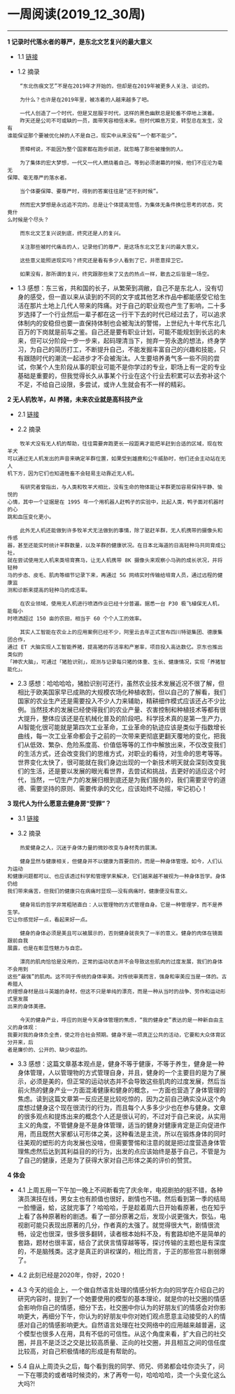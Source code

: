 # 一周阅读(2019_12_30周)

---

**1 记录时代落水者的尊严，是东北文艺复兴的最大意义**

- 1.1 [链接](https://mp.weixin.qq.com/s/WmsLiKJcwVdErm6u1zsS2g)

- 1.2 摘录
~~~
    “东北伤痕文艺”不是在2019年才开始的，但却是在2019年被更多人关注、谈论的。  
    
    为什么？也许是在2019年里，被冻着的人越来越多了吧。  

    一代人创造了一个时代，但是又屈服于时代，这样的黑色幽默总是轮番不停地上演着。  
    昨天还是公司不可或缺的一员，面带笑容相信未来。但时代瞬息万变，转型总在发生，没有  
谁能保证那个要被优化掉的人不是自己，现实中从来没有“一个都不能少”。  

    贾樟柯说，不能因为整个国家都在跑步前进，就忽略了那些被撞倒的人。  

    为了集体的宏大梦想，一代又一代人燃烧着自己。等到必须谢幕的时候，他们不应沦为毫无  
保障、毫无尊严的落水者。  

    当个体要保障、要尊严时，得到的答案往往是“还不到时候”。

    然而宏大梦想是永远追不完的。总是让个体提高觉悟，为集体无条件换位思考的状态，究竟什  
么时候是个尽头？  

    而东北文艺复兴说到底，终究还是人的复兴。  
    
    关注那些被时代痛击的人，记录他们的尊严，是这场东北文艺复兴的最大意义。  
    
    这些意义能照进现实吗？终究还是看有多少人看到了它，并愿意捍卫它。  
    
    如果没有，那所谓的复兴，终究跟那些来了又去的热点一样，散去之后皆是一场空。
~~~

- 1.3 感想：东三省，共和国的长子，从繁荣到凋敝，自己不是东北人，没有切身的感受，但一直以来从读到的不同的文字或其他艺术作品中都能感受它给生活在那片土地上几代人带来的阵痛。对于自己的职业观也产生了影响，二十多岁选择了一个行业然后一辈子都在这一行干下去的时代已经过去了，可以追求体制内的安稳但也要一直保持体制也会被淘汰的警惕，上世纪九十年代东北几百万的下岗就是前车之鉴。自己还是要有职业计划，可能不能规划到长远的未来，但可以分阶段一步一步来，起码理清当下，抛弃一劳永逸的想法，终身学习，为自己的简历打工，不断提升自己，不能发掘丰富自己的兴趣和技能，只有跟随时代的潮流一起进步才不会被淘汰。人生要培养勇气多一些不同的尝试，你某个人生阶段从事的职业可能不是你学过的专业，职场上有一定的专业基础是重要的，但我觉得长久从事某个行业在这个行业去积累可以去弥补这个不足，不给自己设限，多尝试，或许人生就会有不一样的精彩。

**2 无人机牧羊，AI 养猪，未来农业就是高科技产业**

- 2.1 [链接](https://mp.weixin.qq.com/s/EfI916Miu8kyWmMdI7Bmzg)

- 2.2 摘录
~~~
    牧羊犬没有无人机的帮助，往往需要奔跑更长一段距离才能把羊赶到合适的区域，现在牧羊犬  
可以通过无人机发出的声音来确定羊群位置，如果受到雄鹿和公牛威胁时，他们还会主动站在无人  
机下方，因为它们也知道牲畜不会轻易主动靠近无人机。  

    有研究者曾指出，与人类和牧羊犬相比，没有生命的物体能让羊群更加容易保持平静、愉悦的  
心情，其中一个证据是在 1995 年一个用机器人赶鸭子的实验中，比起人类，鸭子面对机器时的心  
跳和血压变化更小。  

    此外无人机还能做到许多牧羊犬无法做到的事情，除了驱赶羊群，无人机携带的摄像头和传感  
器，甚至还能实时统计羊群数量，以及羊群的健康状况。在日本北海道的日高轻种马共同育成公社，  
就在尝试使用无人机来类培育赛马，让无人机携带 8K 摄像头来观察小马驹的成长状况，并将轻种  
马的步态、皮毛、肌肉等细节记录下来，再通过 5G 网络实时传输给培育人员，通过远程的健康监  
测和诊断来提高的轻种马的成活率。  

    在农业领域，使用无人机进行喷洒作业已经十分普遍。据悉一台 P30 极飞植保无人机，能每小  
时喷洒超过 150 亩的农田，相当于 60 个个人工的效率。

    其实人工智能在农业上的应用案例已经不少，阿里云去年正式宣布四川特驱集团、德康集团合作，  
通过 ET 大脑实现人工智能养猪，提高猪的存活率和产崽率，项目投入高达数亿。京东也推出类似的  
「神农大脑」，可通过「猪脸识别」，观测与记录每只猪的体重、生长、健康情况，实现「养猪智能化」。
~~~

- 2.3 感想：哈哈哈哈，猪脸识别可还行，虽然农业技术发展近况不很了解，但相比于欧美国家早已成熟的大规模农场化种植收割，但以自己的了解看，我们国家的农业生产还是需要投入不少人力来辅助，精耕细作模式应该还占不少比例。当然技术的发展已经使得我们的农业产量、农害控制和种植技术等都有很大提升，整体应该还是在机械化普及的阶段吧。科学技术真的是第一生产力，AI智能化很可能就是第四次工业革命，工业革命的轨迹应该是类似于指数增长曲线，每一次工业革命都会于之前的一次带来更彻底更翻天覆地的变化，把我们从低效、繁杂、危险系度高、价值低等等的工作中解放出来，不仅改变我们的生活方式，还会改变我们的思维方式，对职业的看待，对生命的思考等等。世界变化太快了，很可能就在我们身边出现的一个新技术明天就会深刻改变我们的生活，还是要以发展的眼光看世界，去尝试和挑战，去更好的适应这个时代，当然，一切生产力的发展归根到底还是为我们服务的，我们需要坚守的道德、需要坚持的原则、需要传承的文化，应该始终不动摇，牢记初心！

**3 现代人为什么愿意去健身房“受罪”？**

- 3.1 [链接](https://mp.weixin.qq.com/s/7XkVhkRUB8gX8vPkOvd5xg)

- 3.2 摘录
~~~
    热爱健身之人，沉迷于身体力量的微妙改变与身材秀的展演。 

    健身显然与健康相关，但健身并不以健康为首要目的，而是一种身体管理。如今，人们认为运动  
和健康问题都可以、也应该透过科学和管理学来解决，它们越来越不被视为一种身体哲学。身体仍给  
我们带来痛苦，但我们的健康只在病痛时显现——没有病痛时，健康便没有意义。

    健身背后的哲学非常粗陋直白：人以管理物的方式管理自身。它是一种管理学，而不是养生学。  
它让你感觉好一点，看起来好一点。

    健身的身体必须是美且可以被展示的，否则健身就丧失了一半的意义。健身的肉体在镜面跟前自我  
展露，也是在彰显性魅力与自恋。  

    漂亮的肌肉恰恰是没用的，正常的运动状态并不会导致这些肌肉的过度发展，我们的身体不会用到  
这些“最强”的肌肉。这不同于传统的身体审美。对传统审美而言，强身和审美应当是一体的。古希腊人  
的理想身材是战斗英雄的身材，但这不只是单纯的漂亮，而是一种从当时的战争、劳作和运动形式里发展  
出来的身体美德。

    今天的健身产业，呼应的则是今天身体管理的焦虑，“我的健身史”表达的是一种新自由主义的身体观：  
我要对我的身体负全责，使之符合社会预期。健身不是一项真正公共的活动，它要和大众体育区分开来，后  
者是廉价的、公开的、缺少收益的。
~~~

- 3.3 感想：这篇文章基本观点是，健身不等于健康，不等于养生，健身是一种身体管理，人以管理物的方式管理自身，并且，健身的一个主要目的是为了展示，必须是美的，但正常的运动状态并不会导致这些肌肉的过度发展，然后当前火热的健身产业一方面混淆健康和健身的概念，一方面也营造了身体管理的焦虑。读到这篇文章第一反应还是比较吃惊的，因为之前自己确实没从这个角度想过健身这个现在很流行的行为，而且每个人多多少少也在参与健身。文章的很多观点和提炼出来的概念个人还是很认可的，不过对于自己来说，从实用主义的角度，不管健身是不是身体管理，适当的健身对健康肯定是正向促进作用，而且既然大家都认可形体之美，这种看法是主流，所以在锻炼身体的同时往美观的塑形的方向发展也没啥，但需要警惕和注意的就是把过度营造身体管理焦虑然后达到其利益目的的行为，出发的点应该始终是基于自己，不管是为了自己的健康，还是为了获得大家对自己形体之美的评价的赞赏。


**4 体会**

- 4.1 上周五用一下午加一晚上不间断看完了庆余年，电视剧拍的挺不错，各种演员演技在线，男女主也有颜值也很好，剧情也不错。然后看到第一季的结局一脸懵逼，蛤，这就完事了？哈哈哈，于是趁着周六日开始看原著，也在知乎上看了各种原著粉的剧透。看了一部分原著之后，发现小说更强大，恢弘，电视剧可能只表现出原著的几分，作者真的太强了。就觉得很大气，剧情很流畅，设定也很深，很多很多翻转，读者根本始料不及，有套路却绝不是简单的套路，题材也很丰富，结合了武侠言情穿越等等，探讨传输的主题也是有深度的，不是脑残类。这才是真正的讲权谋的，相比而言，于正的那些宫斗剧弱爆了。

- 4.2 此刻已经是2020年，你好，2020！

- 4.3 今天的组会上，一个做自然语言处理的情感分析方向的同学在介绍自己的研究内容时，提到了一个她要使用的模型的基本理论，就是你的社交圈的情感会影响你自己的情感，细分下去，社交圈中你认为的好朋友们的情感会对你影响更大，再细分下午，你认为的好朋友中你对她们观点愿意主动接受的人的情感对自己的情感影响更大。自然语言处理在社交网络中的应用越来越普遍，这个模型也很多人在用，具有不低的可信性。从这个角度来看，扩大自己的社交圈，并且不是泛泛之交是比较高质量、正向的社交圈，并且相互之间的信任度比较高，对自己积极情绪的形成是有帮助的。

- 5.4 自从上周烫头之后，每个看到我的同学、师兄、师弟都会哇你烫头了，问一下在哪烫的或者啥时候烫的，末了再夸一句，哈哈哈哈，烫一个头变化这么大吗?!